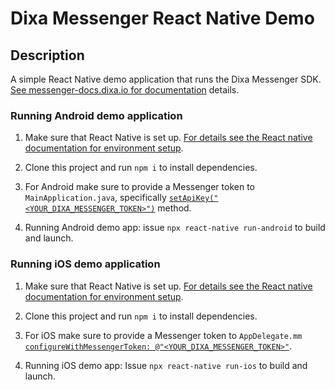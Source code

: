 # Dixa Messenger React Native Demo

## Description

A simple React Native demo application that runs the Dixa Messenger SDK.
[See messenger-docs.dixa.io for documentation](https://messenger-docs.dixa.io/) details.

### Running Android demo application

1. Make sure that React Native is set up. [For details see the React native documentation for environment setup](https://reactnative.dev/docs/environment-setup).

2. Clone this project and run `npm i` to install dependencies.

3. For Android make sure to provide a Messenger token to `MainApplication.java`, specifically [`setApiKey("<YOUR_DIXA_MESSENGER_TOKEN>")`](./android/app/src/main/java/com/dixamessengerdemo/MainApplication.java#L70) method.

4. Running Android demo app: issue `npx react-native run-android` to build and launch.

### Running iOS demo application

1. Make sure that React Native is set up. [For details see the React native documentation for environment setup](https://reactnative.dev/docs/environment-setup).

2. Clone this project and run `npm i` to install dependencies.

3. For iOS make sure to provide a Messenger token to `AppDelegate.mm` [`configureWithMessengerToken: @"<YOUR_DIXA_MESSENGER_TOKEN>"`](./ios/DixaMessengerDemo/AppDelegate.mm#L62).

4. Running iOS demo app: Issue `npx react-native run-ios` to build and launch.
